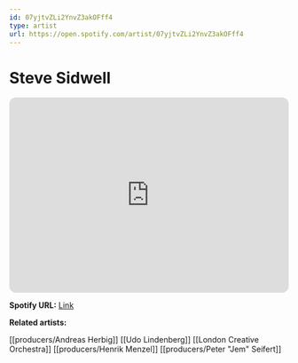 ```yaml
---
id: 07yjtvZLi2YnvZ3akOFff4
type: artist
url: https://open.spotify.com/artist/07yjtvZLi2YnvZ3akOFff4
---
```

# Steve Sidwell

<iframe style="border-radius:12px" src="https://open.spotify.com/embed/artist/07yjtvZLi2YnvZ3akOFff4" width="100%" height="352" frameBorder="0" allowfullscreen="" allow="autoplay; clipboard-write; encrypted-media; fullscreen; picture-in-picture" loading="lazy"></iframe>

**Spotify URL:** [Link](https://open.spotify.com/artist/07yjtvZLi2YnvZ3akOFff4)

**Related artists:**

[[producers/Andreas Herbig]]
[[Udo Lindenberg]]
[[London Creative Orchestra]]
[[producers/Henrik Menzel]]
[[producers/Peter "Jem" Seifert]]
